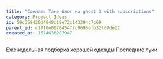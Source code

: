 ```yaml
---
title: "Сделать Тане блог на ghost 3 with subscriptions"
category: Project Ideas
id: 59c358420d4048d19e72c143394c7c69
parent_id: cf710e097645477c9695efb32f07de22
created_at: 1574636987947
---
```


Еженедельная подборка хорошей одежды
Последние луки 

    